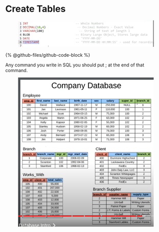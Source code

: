 # Create Tables

<figure><img src="../.gitbook/assets/image (17) (1) (1) (1) (1).png" alt=""><figcaption></figcaption></figure>

{% @github-files/github-code-block %}

Any command you write in SQL you should put ; at the end of that command.

<figure><img src="../.gitbook/assets/image (18) (1) (1) (1) (1).png" alt=""><figcaption></figcaption></figure>
